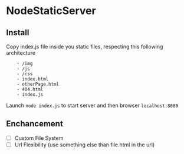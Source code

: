 # NodeStaticServer

## Install

Copy index.js file inside you static files, respecting this following architecture
```
	- /img
	- /js
	- /css
	- index.html
	- otherPage.html
	- 404.html
	- index.js
```
Launch `node index.js` to start server and then browser `localhost:8080`
## Enchancement

 - [ ] Custom File System
 - [ ] Url Flexibility (use something else than file.html in the url)
